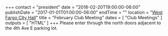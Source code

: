 +++
contact = "president"
date = "2018-02-20T19:00:00-06:00"
publishDate = "2017-01-01T01:00:00-06:00"
endTime = ""
location = "[West Fargo City Hall](/places/west-fargo-city-hall/)"
title = "February Club Meeting"
dates = [ "Club Meetings" ]
outputs = [ "HTML" ]
+++
Please enter through the north
doors adjacent to the 4th Ave E parking lot.

